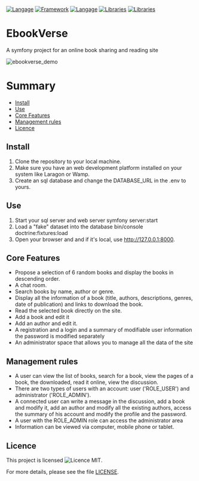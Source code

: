 [![Langage](https://img.shields.io/badge/Langage-PHP-blue.svg)](https://www.php.net/)
[![Framework](https://img.shields.io/badge/Framework-Symfony-black.svg)](https://symfony.com/)
[![Langage](https://img.shields.io/badge/Langage-HTML-orange.svg)](https://developer.mozilla.org/en-US/docs/Web/HTML)
[![Libraries](https://img.shields.io/badge/Library-Tailwind_CSS-blueviolet.svg)](https://tailwindcss.com/)
[![Libraries](https://img.shields.io/badge/Library-epub.js-white.svg)](https://github.com/futurepress/epub.js)
# EbookVerse
A symfony project for an online book sharing and reading site

![ebookverse_demo](ebookverse_demo.gif)

# Summary

- [Install](#install)
- [Use](#use)
- [Core Features](#core_features)
- [Management rules](#management_rules)
- [Licence](#licence)

## Install
<a id="install" class="anchor"></a>
1. Clone the repository to your local machine.
2. Make sure you have an web development platform installed on your system like Laragon or Wamp.
3. Create an sql database and change the DATABASE_URL in the .env to yours.


## Use
<a id="use" class="anchor"></a>
1. Start your sql server and web server symfony server:start
2. Load a "fake" dataset into the database bin/console doctrine:fixtures:load
3. Open your browser and and if it's local, use http://127.0.0.1:8000.


## Core Features
<a id="core_features" class="anchor"></a>
- Propose a selection of 6 random books and display the books in descending order.
- A chat room.
- Search books by name, author or genre.
- Display all the information of a book (title, authors, descriptions, genres, date of publication) and links to download the book.
- Read the selected book directly on the site.
- Add a book and edit it
- Add an author and edit it.
- A registration and a login and a summary of modifiable user information the password is modified separately
- An administrator space that allows you to manage all the data of the site


## Management rules
<a id="management_rules" class="anchor"></a>
- A user can view the list of books, search for a book, view the pages of a book, the downloaded, read it online, view the discussion.
- There are two types of users with an account: user ('ROLE_USER') and administrator ('ROLE_ADMIN').
- A connected user can write a message in the discussion, add a book and modify it, add an author and modify all the existing authors, access the summary of his      account and modify the profile and the password.
- A user with the ROLE_ADMIN role can access the administrator area
- Information can be viewed via computer, mobile phone or tablet.


## Licence

This project is licensed ![Licence MIT](https://img.shields.io/badge/Licence-MIT-blue.svg).

For more details, please see the file [LICENSE](public/licence.md).

<a id="licence" class="anchor"></a>

